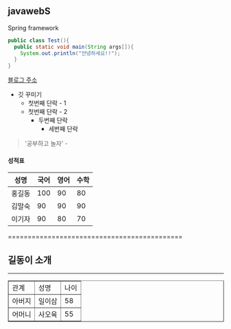 ## javawebS
Spring framework

```java
public class Test(){
  public static void main(String args[]){
    System.out.println("안녕하세요!!");
  }
}

```

[블로그 주소](http://naver.com)

* 깃 꾸미기
  * 첫번째 단락 - 1
  * 첫번째 단락 - 2
    * 두번째 단락
      * 세번째 단락

> '공부하고 놀자' - 

#### 성적표
성명|국어|영어|수학
---|---|---|---|
홍길동|100|90|80
김말숙|90|90|90
이기자|90|80|70

============================================

<h2>길동이 소개</h2>
<hr/>
<table border>
  <tr>
    <td>관계</td><td>성명</td><td>나이</td>
  </tr>
  <tr>
    <td>아버지</td><td>일이삼</td><td>58</td>
  </tr>
  <tr>
    <td>어머니</td><td>사오육</td><td>55</td>
  </tr>
</table>
